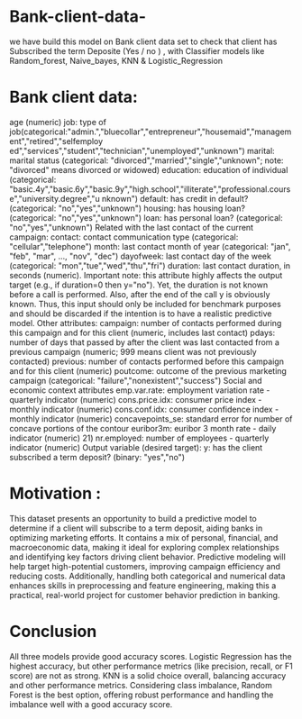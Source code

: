 # Bank-client-data-
we have build this model on Bank client data set to check  that client has Subscribed the term Deposite (Yes / no ) , with Classifier models like Random_forest, Naive_bayes, KNN & Logistic_Regression
# Bank client data:
age (numeric)
job: type of job(categorical:"admin.","bluecollar","entrepreneur","housemaid","management","retired","selfemploy ed","services","student","technician","unemployed","unknown")
marital: marital status (categorical: "divorced","married","single","unknown"; note: "divorced" means divorced or widowed)
education: education of individual (categorical: "basic.4y","basic.6y","basic.9y","high.school","illiterate","professional.course","university.degree","u nknown")
default: has credit in default? (categorical: "no","yes","unknown")
housing: has housing loan? (categorical: "no","yes","unknown")
loan: has personal loan? (categorical: "no","yes","unknown") Related with the last contact of the current campaign:
contact: contact communication type (categorical: "cellular","telephone")
month: last contact month of year (categorical: "jan", "feb", "mar", ..., "nov", "dec")
dayofweek: last contact day of the week (categorical: "mon","tue","wed","thu","fri")
duration: last contact duration, in seconds (numeric). Important note: this attribute highly affects the output target (e.g., if duration=0 then y="no"). Yet, the duration is not known before a call is performed. Also, after the end of the call y is obviously known. Thus, this input should only be included for benchmark purposes and should be discarded if the intention is to have a realistic predictive model. Other attributes:
campaign: number of contacts performed during this campaign and for this client (numeric, includes last contact)
pdays: number of days that passed by after the client was last contacted from a previous campaign (numeric; 999 means client was not previously contacted)
previous: number of contacts performed before this campaign and for this client (numeric)
poutcome: outcome of the previous marketing campaign (categorical: "failure","nonexistent","success") Social and economic context attributes
emp.var.rate: employment variation rate - quarterly indicator (numeric)
cons.price.idx: consumer price index - monthly indicator (numeric)
cons.conf.idx: consumer confidence index - monthly indicator (numeric)
concavepoints_se: standard error for number of concave portions of the contour
euribor3m: euribor 3 month rate - daily indicator (numeric) 21) nr.employed: number of employees - quarterly indicator (numeric) Output variable (desired target):
y: has the client subscribed a term deposit? (binary: "yes","no")
# Motivation :
This dataset presents an opportunity to build a predictive model to determine if a client will subscribe to a term deposit, aiding banks in optimizing marketing efforts. It contains a mix of personal, financial, and macroeconomic data, making it ideal for exploring complex relationships and identifying key factors driving client behavior. Predictive modeling will help target high-potential customers, improving campaign efficiency and reducing costs. Additionally, handling both categorical and numerical data enhances skills in preprocessing and feature engineering, making this a practical, real-world project for customer behavior prediction in banking.
# Conclusion
All three models provide good accuracy scores.
Logistic Regression has the highest accuracy, but other performance metrics (like precision, recall, or F1 score) are not as strong.
KNN is a solid choice overall, balancing accuracy and other performance metrics.
Considering class imbalance, Random Forest is the best option, offering robust performance and handling the imbalance well with a good accuracy score.







